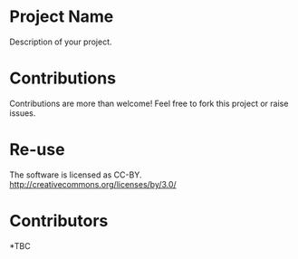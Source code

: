 # Project Name

Description of your project.

# Contributions

Contributions are more than welcome! Feel free to fork this project or raise issues. 

# Re-use

The software is licensed as CC-BY.
http://creativecommons.org/licenses/by/3.0/

# Contributors

*TBC

